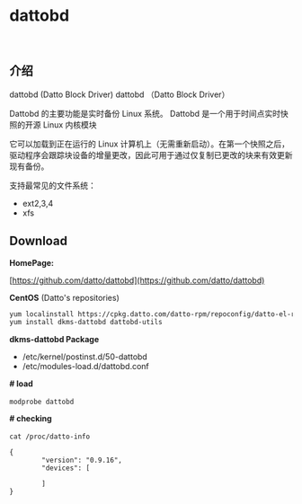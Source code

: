 # dattobd

‍

## 介绍

dattobd (Datto Block Driver) dattobd （Datto Block Driver）

Dattobd 的主要功能是实时备份 Linux 系统。  Dattobd 是一个用于时间点实时快照的开源 Linux 内核模块

它可以加载到正在运行的 Linux 计算机上（无需重新启动）。在第一个快照之后，驱动程序会跟踪块设备的增量更改，因此可用于通过仅复制已更改的块来有效更新现有备份。

支持最常见的文件系统：

* ext2,3,4
* xfs

## Download

**HomePage:**

[https://github.com/datto/dattobd](https://github.com/datto/dattobd)

**CentOS** (Datto's repositories)

```bash
yum localinstall https://cpkg.datto.com/datto-rpm/repoconfig/datto-el-rpm-release-$(rpm -E %rhel)-latest.noarch.rpm
yum install dkms-dattobd dattobd-utils
```

**dkms-dattobd Package**

* /etc/kernel/postinst.d/50-dattobd
* /etc/modules-load.d/dattobd.conf

 **# load**

​`modprobe dattobd`​

 **# checking**

​`cat /proc/datto-info`​

```
{
        "version": "0.9.16",
        "devices": [

        ]
}
```

‍
